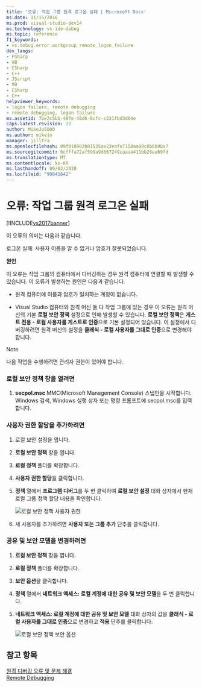 ```yaml
---
title: '오류: 작업 그룹 원격 로그온 실패 | Microsoft Docs'
ms.date: 11/15/2016
ms.prod: visual-studio-dev14
ms.technology: vs-ide-debug
ms.topic: reference
f1_keywords:
- vs.debug.error.workgroup_remote_logon_failure
dev_langs:
- FSharp
- VB
- CSharp
- C++
- JScript
- VB
- CSharp
- C++
helpviewer_keywords:
- logon failure, remote debugging
- remote debugging, logon failure
ms.assetid: 7be2c5bb-40fe-48d6-8cfc-c231fbd3d64e
caps.latest.revision: 22
author: MikeJo5000
ms.author: mikejo
manager: jillfra
ms.openlocfilehash: 09f018982b81535ae23eafe7158aa88c0b6b08a7
ms.sourcegitcommit: 6cfffa72af599a9d667249caaaa411bb28ea69fd
ms.translationtype: MT
ms.contentlocale: ko-KR
ms.lasthandoff: 09/02/2020
ms.locfileid: "90841642"
---
```

# <a name="error-workgroup-remote-logon-failure"></a>오류: 작업 그룹 원격 로그온 실패
[!INCLUDE[vs2017banner](../includes/vs2017banner.md)]

이 오류의 의미는 다음과 같습니다.  
  
 로그온 실패: 사용자 이름을 알 수 없거나 암호가 잘못되었습니다.  
  
 **원인**  
  
 이 오류는 작업 그룹의 컴퓨터에서 디버깅하는 경우 원격 컴퓨터에 연결할 때 발생할 수 있습니다. 이 오류가 발생하는 원인은 다음과 같습니다.  
  
- 원격 컴퓨터에 이름과 암호가 일치하는 계정이 없습니다.  
  
- Visual Studio 컴퓨터와 원격 머신 둘 다 작업 그룹에 있는 경우 이 오류는 원격 머신의 기본 **로컬 보안 정책** 설정으로 인해 발생할 수 있습니다. **로컬 보안 정책**은 **게스트 전용 - 로컬 사용자를 게스트로 인증**으로 기본 설정되어 있습니다. 이 설정에서 디버깅하려면 원격 머신의 설정을 **클래식 - 로컬 사용자를 그대로 인증**으로 변경해야 합니다.  
  
> [!NOTE]
> 다음 작업을 수행하려면 관리자 권한이 있어야 합니다.  
  
### <a name="to-open-the-local-security-policy-window"></a>로컬 보안 정책 창을 열려면  
  
1. **secpol.msc** MMC(Microsoft Management Console) 스냅인을 시작합니다. Windows 검색, Windows 실행 상자 또는 명령 프롬프트에 secpol.msc를 입력합니다.  
  
### <a name="to-add-user-rights-assignments"></a>사용자 권한 할당을 추가하려면  
  
1. 로컬 보안 설정을 엽니다.  
  
2. **로컬 보안 정책** 창을 엽니다.  
  
3. **로컬 정책** 폴더를 확장합니다.  
  
4. **사용자 권한 할당**을 클릭합니다.  
  
5. **정책** 열에서 **프로그램 디버그**를 두 번 클릭하여 **로컬 보안 설정** 대화 상자에서 현재 로컬 그룹 정책 할당 내용을 확인합니다.  
  
     ![로컬 보안 정책 사용자 권한](../debugger/media/dbg-err-localsecuritypolicy-userrightsdebugprograms.png "DBG_ERR_LocalSecurityPolicy_UserRightsDebugPrograms")  
  
6. 새 사용자를 추가하려면 **사용자 또는 그룹 추가** 단추를 클릭합니다.  
  
### <a name="to-change-the-sharing-and-security-model"></a>공유 및 보안 모델을 변경하려면  
  
1. **로컬 보안 정책** 창을 엽니다.  
  
2. **로컬 정책** 폴더를 확장합니다.  
  
3. **보안 옵션**을 클릭합니다.  
  
4. **정책** 열에서 **네트워크 액세스: 로컬 계정에 대한 공유 및 보안 모델**을 두 번 클릭합니다.  
  
5. **네트워크 액세스: 로컬 계정에 대한 공유 및 보안 모델** 대화 상자의 값을 **클래식 - 로컬 사용자를 그대로 인증**으로 변경하고 **적용** 단추를 클릭합니다.  
  
     ![로컬 보안 정책 보안 옵션](../debugger/media/dbg-err-localsecuritypolicy-securityoptions-networkaccess.png "DBG_ERR_LocalSecurityPolicy_SecurityOptions_NetworkAccess")  
  
## <a name="see-also"></a>참고 항목  
 [원격 디버깅 오류 및 문제 해결](../debugger/remote-debugging-errors-and-troubleshooting.md)   
 [Remote Debugging](../debugger/remote-debugging.md)
